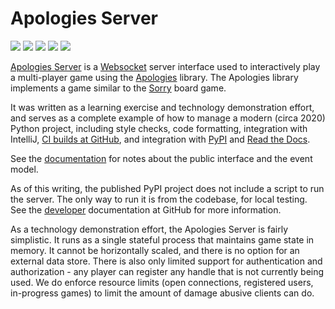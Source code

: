 # Apologies Server

![](https://img.shields.io/pypi/l/apologiesserver.svg)
![](https://img.shields.io/pypi/wheel/apologiesserver.svg)
![](https://img.shields.io/pypi/pyversions/apologiesserver.svg)
![](https://github.com/pronovic/apologies-server/workflows/Test%20Suite/badge.svg)
![](https://readthedocs.org/projects/apologies-server/badge/?version=latest&style=flat)

[Apologies Server](https://github.com/pronovic/apologies-server) is a [Websocket](https://en.wikipedia.org/wiki/WebSocket) server interface used to interactively play a multi-player game using the [Apologies](https://github.com/pronovic/apologies) library.  The Apologies library implements a game similar to the [Sorry](https://en.wikipedia.org/wiki/Sorry!_(game)) board game.  

It was written as a learning exercise and technology demonstration effort, and serves as a complete example of how to manage a modern (circa 2020) Python project, including style checks, code formatting, integration with IntelliJ, [CI builds at GitHub](https://github.com/pronovic/apologies-server/actions), and integration with [PyPI](https://pypi.org/project/apologiesserver/) and [Read the Docs](https://apologies-server.readthedocs.io/en/latest/).  

See the [documentation](https://apologies-server.readthedocs.io/en/latest/design.html) for notes about the public interface and the event model.

As of this writing, the published PyPI project does not include a script to run
the server. The only way to run it is from the codebase, for local testing. See
the [developer](https://github.com/pronovic/apologies-server/blob/master/DEVELOPER.md#running-the-server) documentation
at GitHub for more information.

As a technology demonstration effort, the Apologies Server is fairly
simplistic.  It runs as a single stateful process that maintains game state in
memory.  It cannot be horizontally scaled, and there is no option for an
external data store.  There is also only limited support for authentication and
authorization - any player can register any handle that is not currently being
used.  We do enforce resource limits (open connections, registered users,
in-progress games) to limit the amount of damage abusive clients can do.
